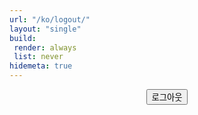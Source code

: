 ```yaml
---
url: "/ko/logout/"
layout: "single"
build:
 render: always
 list: never
hidemeta: true
---
```


<div style="text-align: center;">

<button class="custom-button" onclick="netlifyIdentity.open('login')">로그아웃</button>

</div>

<script>
  // Netlify Identity 위젯이 로드된 후에 실행될 코드를 보장합니다.
  if (window.netlifyIdentity) {
    window.netlifyIdentity.on("init", function(user) {
      // Netlify Identity가 초기화되었을 때 user 객체가 null이면 로그인되지 않은 상태입니다.
      if (!user) {
        // 현재 경로가 이미 /ko/login/이 아니라면 리디렉션합니다.
        // 무한 리디렉션 루프를 방지합니다.
        if (window.location.pathname !== "/ko/login/") {
          window.location.href = "/ko/login/";
        }
      }
    });
  }
</script>